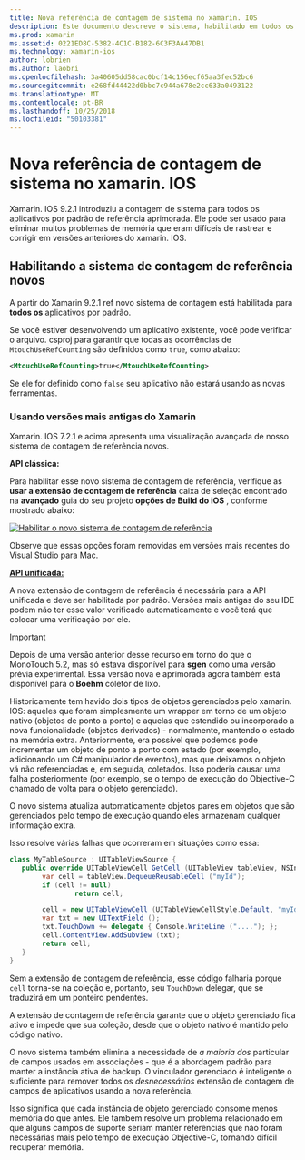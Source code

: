 ```yaml
---
title: Nova referência de contagem de sistema no xamarin. IOS
description: Este documento descreve o sistema, habilitado em todos os aplicativos xamarin. IOS, por padrão de contagem de referência aprimorada do Xamarin.
ms.prod: xamarin
ms.assetid: 0221ED8C-5382-4C1C-B182-6C3F3AA47DB1
ms.technology: xamarin-ios
author: lobrien
ms.author: laobri
ms.openlocfilehash: 3a40605dd58cac0bcf14c156ecf65aa3fec52bc6
ms.sourcegitcommit: e268fd44422d0bbc7c944a678e2cc633a0493122
ms.translationtype: MT
ms.contentlocale: pt-BR
ms.lasthandoff: 10/25/2018
ms.locfileid: "50103381"
---
```

# <a name="new-reference-counting-system-in-xamarinios"></a>Nova referência de contagem de sistema no xamarin. IOS

Xamarin. IOS 9.2.1 introduziu a contagem de sistema para todos os aplicativos por padrão de referência aprimorada. Ele pode ser usado para eliminar muitos problemas de memória que eram difíceis de rastrear e corrigir em versões anteriores do xamarin. IOS.

## <a name="enabling-the-new-reference-counting-system"></a>Habilitando a sistema de contagem de referência novos

A partir do Xamarin 9.2.1 ref novo sistema de contagem está habilitada para **todos os** aplicativos por padrão.

Se você estiver desenvolvendo um aplicativo existente, você pode verificar o arquivo. csproj para garantir que todas as ocorrências de `MtouchUseRefCounting` são definidos como `true`, como abaixo:

```xml
<MtouchUseRefCounting>true</MtouchUseRefCounting>
```

Se ele for definido como `false` seu aplicativo não estará usando as novas ferramentas.

### <a name="using-older-versions-of-xamarin"></a>Usando versões mais antigas do Xamarin

Xamarin. IOS 7.2.1 e acima apresenta uma visualização avançada de nosso sistema de contagem de referência novos.

**API clássica:**

Para habilitar esse novo sistema de contagem de referência, verifique as **usar a extensão de contagem de referência** caixa de seleção encontrado na **avançado** guia do seu projeto **opções de Build do iOS** , conforme mostrado abaixo: 

[![](newrefcount-images/image1.png "Habilitar o novo sistema de contagem de referência")](newrefcount-images/image1.png#lightbox)

Observe que essas opções foram removidas em versões mais recentes do Visual Studio para Mac.

 **[API unificada:](~/cross-platform/macios/unified/index.md)**

 A nova extensão de contagem de referência é necessária para a API unificada e deve ser habilitada por padrão. Versões mais antigas do seu IDE podem não ter esse valor verificado automaticamente e você terá que colocar uma verificação por ele.

    
> [!IMPORTANT]
> Depois de uma versão anterior desse recurso em torno do que o MonoTouch 5.2, mas só estava disponível para **sgen** como uma versão prévia experimental. Essa versão nova e aprimorada agora também está disponível para o **Boehm** coletor de lixo.


Historicamente tem havido dois tipos de objetos gerenciados pelo xamarin. IOS: aqueles que foram simplesmente um wrapper em torno de um objeto nativo (objetos de ponto a ponto) e aquelas que estendido ou incorporado a nova funcionalidade (objetos derivados) - normalmente, mantendo o estado na memória extra. Anteriormente, era possível que podemos pode incrementar um objeto de ponto a ponto com estado (por exemplo, adicionando um C# manipulador de eventos), mas que deixamos o objeto vá não referenciadas e, em seguida, coletados. Isso poderia causar uma falha posteriormente (por exemplo, se o tempo de execução do Objective-C chamado de volta para o objeto gerenciado).

O novo sistema atualiza automaticamente objetos pares em objetos que são gerenciados pelo tempo de execução quando eles armazenam qualquer informação extra.

Isso resolve várias falhas que ocorreram em situações como essa:

```csharp
class MyTableSource : UITableViewSource {
   public override UITableViewCell GetCell (UITableView tableView, NSIndexPath indexPath) {
        var cell = tableView.DequeueReusableCell ("myId");
        if (cell != null)
                return cell;

        cell = new UITableViewCell (UITableViewCellStyle.Default, "myId");
        var txt = new UITextField ();
        txt.TouchDown += delegate { Console.WriteLine ("...."); };
        cell.ContentView.AddSubview (txt);
        return cell;
   }
}
```

Sem a extensão de contagem de referência, esse código falharia porque `cell` torna-se na coleção e, portanto, seu `TouchDown` delegar, que se traduzirá em um ponteiro pendentes.

A extensão de contagem de referência garante que o objeto gerenciado fica ativo e impede que sua coleção, desde que o objeto nativo é mantido pelo código nativo.

O novo sistema também elimina a necessidade de *a maioria dos* particular de campos usados em associações - que é a abordagem padrão para manter a instância ativa de backup. O vinculador gerenciado é inteligente o suficiente para remover todos os *desnecessários* extensão de contagem de campos de aplicativos usando a nova referência.

Isso significa que cada instância de objeto gerenciado consome menos memória do que antes. Ele também resolve um problema relacionado em que alguns campos de suporte seriam manter referências que não foram necessárias mais pelo tempo de execução Objective-C, tornando difícil recuperar memória.
